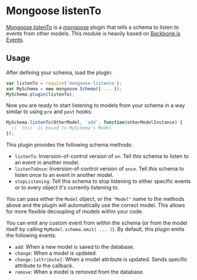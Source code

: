 Mongoose listenTo
=================

[Mongoose listenTo](https://github.com/seelio/mongoose-listento) is a
[mongoose](http://mongoosejs.com/) plugin that tells a schema to listen to
events from other models. This module is heavily based on
[Backbone.js Events](http://backbonejs.org/#Events).

Usage
-----
After defining your schema, load the plugin:
```javascript
var listenTo = require('mongoose-listento');
var MySchema = new mongoose.Schema({ ... });
MySchema.plugin(listenTo);
```

Now you are ready to start listening to models from your schema in a way similar
to using `pre` and `post` hooks:
```javascript
MySchema.listenTo(OtherModel, 'add', function(otherModelInstance) {
  // `this` is bound to MySchema's Model
});
```

This plugin provides the following schema methods:

* `listenTo`: Inversion-of-control version of `on`. Tell *this* schema to listen to an event in another model.
* `listenToOnce`: Inversion-of-control version of `once`. Tell *this* schema to listen once to an event in another model.
* `stopListening`: Tell this schema to stop listening to either specific events or to every object it's currently listening to.

You can pass either the `Model` object, or the `"Model"` name to the methods
above and the plugin will automatically use the correct model. This allows for
more flexible decoupling of models within your code.

You can emit any custom event from within the schema (or from the model itself
by calling `MyModel.schema.emit( ... )`). By default, this plugin emits the
following events:

* `add`: When a new model is saved to the database.
* `change`: When a model is updated.
* `change:[attribute]`: When a model attribute is updated. Sends specific attribute to the callback.
* `remove`: When a model is removed from the database.
